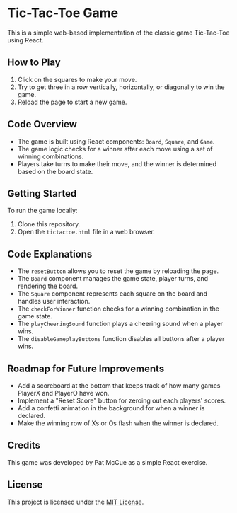 # Tic-Tac-Toe Game

This is a simple web-based implementation of the classic game Tic-Tac-Toe using React.

## How to Play

1. Click on the squares to make your move.
2. Try to get three in a row vertically, horizontally, or diagonally to win the game.
3. Reload the page to start a new game.

## Code Overview

- The game is built using React components: `Board`, `Square`, and `Game`.
- The game logic checks for a winner after each move using a set of winning combinations.
- Players take turns to make their move, and the winner is determined based on the board state.

## Getting Started

To run the game locally:

1. Clone this repository.
2. Open the `tictactoe.html` file in a web browser.

## Code Explanations

- The `resetButton` allows you to reset the game by reloading the page.
- The `Board` component manages the game state, player turns, and rendering the board.
- The `Square` component represents each square on the board and handles user interaction.
- The `checkForWinner` function checks for a winning combination in the game state.
- The `playCheeringSound` function plays a cheering sound when a player wins.
- The `disableGameplayButtons` function disables all buttons after a player wins.

## Roadmap for Future Improvements
- Add a scoreboard at the bottom that keeps track of how many games PlayerX and PlayerO have won.
- Implement a "Reset Score" button for zeroing out each players' scores.
- Add a confetti animation in the background for when a winner is declared.
- Make the winning row of Xs or Os flash when the winner is declared.

## Credits

This game was developed by Pat McCue as a simple React exercise.

## License

This project is licensed under the [MIT License](LICENSE).
